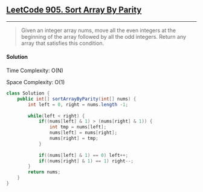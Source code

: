 ## [LeetCode 905. Sort Array By Parity](https://leetcode.com/problems/sort-array-by-parity/)

---

> Given an integer array nums, move all the even integers at the beginning of the array followed by all the odd integers. 
> Return any array that satisfies this condition.

#### Solution

Time Complexity: O(N)

Space Complexity: O(1)


```java
class Solution {
    public int[] sortArrayByParity(int[] nums) {
        int left = 0, right = nums.length -1;
        
        while(left < right) {
            if((nums[left] & 1) > (nums[right] & 1)) {
                int tmp = nums[left];
                nums[left] = nums[right];
                nums[right] = tmp;
            }
            
            if((nums[left] & 1) == 0) left++;
            if((nums[right] & 1) == 1) right--;
        }
        return nums;
    }
}
```